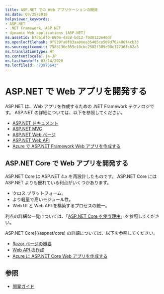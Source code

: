 ```yaml
---
title: ASP.NET での Web アプリケーションの開発
ms.date: 09/25/2018
helpviewer_keywords:
- ASP.NET
- .NET Framework, ASP.NET
- dynamic Web applications [ASP.NET]
ms.assetid: b7861df0-690a-4a58-bd12-f9d0123e40df
ms.openlocfilehash: 9f939fa0f03aa00ea35405ce569d762486f4cb33
ms.sourcegitcommit: 7588136e355e10cbc2582f389c90c127363c02a5
ms.translationtype: HT
ms.contentlocale: ja-JP
ms.lasthandoff: 03/14/2020
ms.locfileid: "73975643"
---
```

# <a name="developing-web-apps-with-aspnet"></a>ASP.NET で Web アプリを開発する

ASP.NET は、Web アプリを作成するための .NET Framework テクノロジです。 ASP.NET の詳細については、以下を参照してください。

- [ASP.NET ドキュメント](/aspnet/overview)
- [ASP.NET MVC](https://dotnet.microsoft.com/apps/aspnet/mvc)
- [ASP.NET Web ページ](https://dotnet.microsoft.com/apps/aspnet/web-apps)
- [ASP.NET Web API](https://dotnet.microsoft.com/apps/aspnet/apis)  
- [Azure で ASP.NET Framework Web アプリを作成する](/azure/app-service/app-service-web-get-started-dotnet-framework)

## <a name="developing-web-apps-with-aspnet-core"></a>ASP.NET Core で Web アプリを開発する

ASP.NET Core は ASP.NET 4.x を再設計したものです。 ASP.NET Core には ASP.NET よりも優れている利点がいくつかあります。

- クロス プラットフォーム。
- より軽量で高いモジュール性。
- Web UI と Web API を構築するプロセスの統一。

利点の詳細な一覧については、「[ASP.NET Core を使う理由](/aspnet/core#why-choose-aspnet-core)」を参照してください。

ASP.NET Core](/aspnet/core) の詳細については、以下を参照してください。

- [Razor ページの概要](/aspnet/core/tutorials/razor-pages/razor-pages-start)
- [Web API の作成](/aspnet/core/tutorials/first-web-api)
- [Azure に ASP.NET Core Web アプリを作成する](/azure/app-service/app-service-web-get-started-dotnet)
  
## <a name="see-also"></a>参照

- [開発ガイド](development-guide.md)
